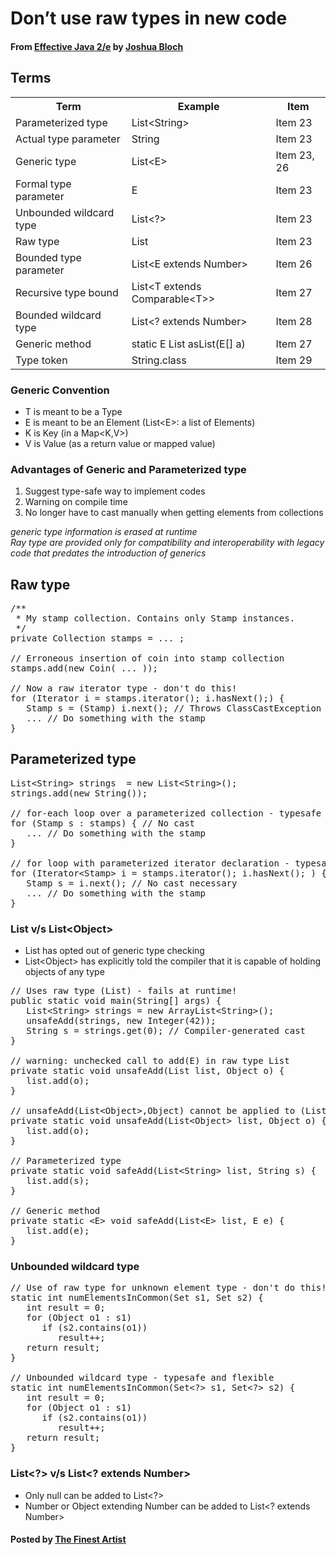 # Don’t use raw types in new code

#### From <u>[Effective Java 2/e](https://books.google.co.kr/books/about/Effective_Java.html?id=ka2VUBqHiWkC&hl=en)</u> by <u>[Joshua Bloch](https://en.wikipedia.org/wiki/Joshua_Bloch)</u>

## Terms
<table id="markdown-table">
   <tr>
      <th>Term</th>
      <th>Example</th>
      <th>Item</th>
   </tr>
   <tr>
      <td>Parameterized type</td>
      <td>List&lt;String&gt;</td>
      <td>Item 23</td>
   </tr>
   <tr>
      <td>Actual type parameter</td>
      <td>String</td>
      <td>Item 23</td>
   </tr>
   <tr>
      <td>Generic type</td>
      <td>List&lt;E&gt;</td>
      <td>Item 23, 26</td>
   </tr>
   <tr>
      <td>Formal type parameter</td>
      <td>E</td>
      <td>Item 23</td>
   </tr>
   <tr>
      <td>Unbounded wildcard type</td>
      <td>List&lt;?&gt;</td>
      <td>Item 23</td>
   </tr>
   <tr>
      <td>Raw type</td>
      <td>List</td>
      <td>Item 23</td>
   </tr>
   <tr>
      <td>Bounded type parameter</td>
      <td>List&lt;E extends Number&gt;</td>
      <td>Item 26</td>
   </tr>
   <tr>
      <td>Recursive type bound</td>
      <td>List&lt;T extends Comparable&lt;T&gt;&gt;</td>
      <td>Item 27</td>
   </tr>
   <tr>
      <td>Bounded wildcard type</td>
      <td>List&lt;? extends Number&gt;</td>
      <td>Item 28</td>
   </tr>
   <tr>
      <td>Generic method</td>
      <td>static E List asList(E[] a)</td>
      <td>Item 27</td>
   </tr>
   <tr>
      <td>Type token</td>
      <td>String.class</td>
      <td>Item 29</td>
   </tr>
</table>

### Generic Convention

   * T is meant to be a Type
   * E is meant to be an Element (List&lt;E&gt;: a list of Elements)
   * K is Key (in a Map&lt;K,V&gt;)
   * V is Value (as a return value or mapped value)

### Advantages of Generic and Parameterized type

   1. Suggest type-safe way to implement codes
   2. Warning on compile time
   3. No longer have to cast manually when getting elements from collections

*generic type information is erased at runtime*  
*Ray type are provided only for compatibility and interoperability with legacy code that predates the introduction of generics*

## Raw type
<pre class="prettyprint">
/**
 * My stamp collection. Contains only Stamp instances.
 */
private Collection stamps = ... ;

// Erroneous insertion of coin into stamp collection
stamps.add(new Coin( ... ));

// Now a raw iterator type - don't do this!
for (Iterator i = stamps.iterator(); i.hasNext();) {
   Stamp s = (Stamp) i.next(); // Throws ClassCastException
   ... // Do something with the stamp
}
</pre>

## Parameterized type
<pre class="prettyprint">
List&lt;String&gt; strings  = new List&lt;String&gt;();
strings.add(new String());

// for-each loop over a parameterized collection - typesafe
for (Stamp s : stamps) { // No cast
   ... // Do something with the stamp
}

// for loop with parameterized iterator declaration - typesafe
for (Iterator&lt;Stamp&gt; i = stamps.iterator(); i.hasNext(); ) {
   Stamp s = i.next(); // No cast necessary
   ... // Do something with the stamp
}
</pre>

### List v/s List&lt;Object&gt;
* List has opted out of generic type checking
* List&lt;Object&gt; has explicitly told the compiler that it is capable of holding objects of any type

<pre class="prettyprint">
// Uses raw type (List) - fails at runtime!
public static void main(String[] args) {
   List&lt;String&gt; strings = new ArrayList&lt;String&gt;();
   unsafeAdd(strings, new Integer(42));
   String s = strings.get(0); // Compiler-generated cast
}

// warning: unchecked call to add(E) in raw type List
private static void unsafeAdd(List list, Object o) {
   list.add(o);
}

// unsafeAdd(List&lt;Object&gt;,Object) cannot be applied to (List&lt;String&gt;,Integer)
private static void unsafeAdd(List&lt;Object&gt; list, Object o) {
   list.add(o);
}

// Parameterized type
private static void safeAdd(List&lt;String&gt; list, String s) {
   list.add(s);
}

// Generic method
private static &lt;E&gt; void safeAdd(List&lt;E&gt; list, E e) {
   list.add(e);
}
</pre>

### Unbounded wildcard type
<pre class="prettyprint">
// Use of raw type for unknown element type - don't do this!
static int numElementsInCommon(Set s1, Set s2) {
   int result = 0;
   for (Object o1 : s1)
      if (s2.contains(o1))
         result++;
   return result;
}

// Unbounded wildcard type - typesafe and flexible
static int numElementsInCommon(Set&lt;?&gt; s1, Set&lt;?&gt; s2) {
   int result = 0;
   for (Object o1 : s1)
      if (s2.contains(o1))
         result++;
   return result;
}
</pre>

### List&lt;?&gt; v/s List&lt;? extends Number&gt;
* Only null can be added to List&lt;?&gt;
* Number or Object extending Number can be added to List&lt;? extends Number&gt;

#### Posted by <u>[The Finest Artist](http://thefinestartist.com)
